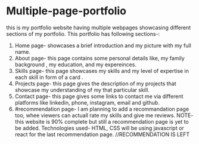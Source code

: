 # Multiple-page-portfolio
this is my portfolio website having multiple webpages showcasing different sections of my portfolio.
This portfolio has following sections-:
1. Home page- showcases a brief introduction and my picture with my full name.
2. About page- this page contains some personal details like, my family background , my education, and my expereinces.
3. Skills page- this page showcases my skills and my level of expertise in each skill in form of a card .
4. Projects page- this page gives the description of my projects that showcase my understanding of my that particular skill.
5. Contact page- this page gives some links to contact me via different platforms like linkedin, phone, instagram, email and github.
6. #recommendation page- I am planning to add a recommandation page too, whee viewers can actuall rate my skills and give me reviews.
NOTE- this website is 90% complete but still a recommendation page is yet to be added.
Technologies used- HTML, CSS
will be using javascript or react for the last recommendation page.
//RECOMMENDATION IS LEFT
